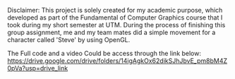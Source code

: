 Disclaimer: This project is solely created for my academic purpose, which developed as part of the Fundamental of Computer Graphics course that I took during my short semester at UTM. 
During the process of finishing this group assignment, me and my team mates did a simple movement for a character called 'Steve' by using OpenGL.

The Full code and a video Could be access through the link below: https://drive.google.com/drive/folders/14igAgkOx62dikSJhJbvE_pm8bM4Z0pVa?usp=drive_link
